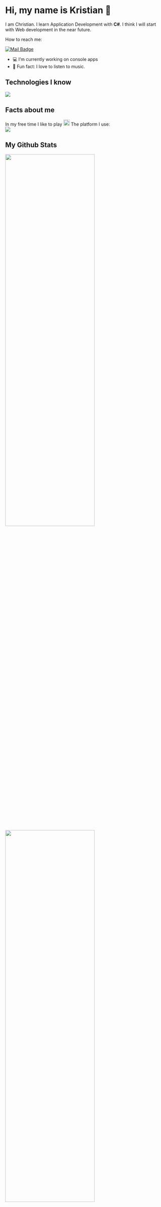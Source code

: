 # Hi, my name is Kristian 👋  

I am Christian. I learn Application Development with <b>C#</b>.
I think I will start with Web development in the near future.

How to reach me:

 [![Mail Badge](https://img.shields.io/badge/-Kristian1-c0392b?style=flat&labelColor=c0392b&logo=gmail&logoColor=white)](mailto:personalprogramminggitmail1@gmail.com)

- 💻 I’m currently working on console apps
- 🎵 Fun fact: I love to listen to music.

<h2>Technologies I know </h2>

<!-- TODO: Make technologies links takes you to repositories -->
<img src="https://img.shields.io/badge/C%23-239120?style=for-the-badge&logo=c-sharp&logoColor=white">
<h2>Facts about me</h2>
In my free time I like to play <img width="20px"src="https://img-new.cgtrader.com/items/2042590/c9ce1e9115/minecraft-grass-block-3d-model-obj-mtl-blend.jpg">
The platform I use: 
<br>
<img src="https://img.shields.io/badge/PlayStation-003791?style=for-the-badge&logo=playstation&logoColor=white">
<br />
<h2> My Github Stats </h2>
<a href="https://github.com/KristianLyudmilovGeorgiev/github-readme-stats">
    <img align="center" width="75%" 
    height="55%" src="https://github-readme-stats.vercel.app/api?username=KristianLyudmilovGeorgiev&show_icons=true&theme=tokyonight">
</a>
<a href="https://github.com/KristianLyudmilovGeorgiev/github-readme-stats">
    <img aling="center"
    width=75% 
    height="55%"
    src="https://github-readme-stats.vercel.app/api/top-langs/?username=KristianLyudmilovGeorgiev&theme=cobalt">
</a>

<h2> Everything was</h2>
<img src="https://img.shields.io/badge/Made%20with-VSCode-1f425f.svg">


